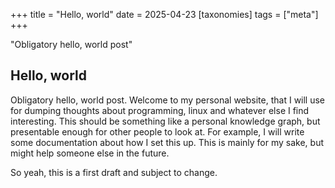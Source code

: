 
+++
title = "Hello, world"
date = 2025-04-23
[taxonomies]
tags = ["meta"]
+++

"Obligatory hello, world post" <!-- more -->

## Hello, world

Obligatory hello, world post. Welcome to my personal website, that I will use for dumping thoughts about programming, linux and whatever else I find interesting. This should be something like a personal knowledge graph, but presentable enough for other people to look at. For example, I will write some documentation about how I set this up. This is mainly for my sake, but might help someone else in the future.

So yeah, this is a first draft and subject to change. 